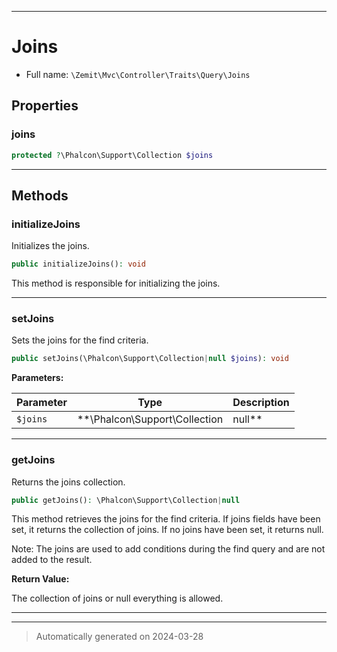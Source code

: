 ***

# Joins





* Full name: `\Zemit\Mvc\Controller\Traits\Query\Joins`



## Properties


### joins



```php
protected ?\Phalcon\Support\Collection $joins
```






***

## Methods


### initializeJoins

Initializes the joins.

```php
public initializeJoins(): void
```

This method is responsible for initializing the joins.










***

### setJoins

Sets the joins for the find criteria.

```php
public setJoins(\Phalcon\Support\Collection|null $joins): void
```








**Parameters:**

| Parameter | Type | Description |
|-----------|------|-------------|
| `$joins` | **\Phalcon\Support\Collection|null** | The collection of joins.<br />Pass null to disable joins. |





***

### getJoins

Returns the joins collection.

```php
public getJoins(): \Phalcon\Support\Collection|null
```

This method retrieves the joins for the find criteria.
If joins fields have been set, it returns the collection of joins.
If no joins have been set, it returns null.

Note: The joins are used to add conditions during the find query and are not added to the result.







**Return Value:**

The collection of joins or null everything is allowed.




***

***
> Automatically generated on 2024-03-28

